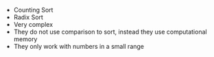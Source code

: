 - Counting Sort
- Radix Sort
- Very complex
- They do not use comparison to sort, instead they use computational memory
- They only work with numbers in a small range